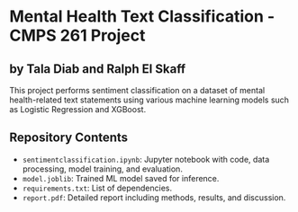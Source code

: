 # Mental Health Text Classification - CMPS 261 Project
## by Tala Diab and Ralph El Skaff

This project performs sentiment classification on a dataset of mental health-related text statements using various machine learning models such as Logistic Regression and XGBoost. 

## Repository Contents

- `sentimentclassification.ipynb`: Jupyter notebook with code, data processing, model training, and evaluation.
- `model.joblib`: Trained ML model saved for inference.
- `requirements.txt`: List of dependencies.
- `report.pdf`: Detailed report including methods, results, and discussion.
